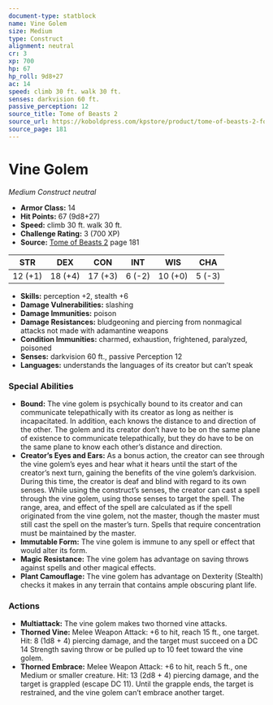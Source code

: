 ```yaml
---
document-type: statblock
name: Vine Golem
size: Medium
type: Construct
alignment: neutral
cr: 3
xp: 700
hp: 67
hp_roll: 9d8+27
ac: 14
speed: climb 30 ft. walk 30 ft.
senses: darkvision 60 ft. 
passive_perception: 12
source_title: Tome of Beasts 2
source_url: https://koboldpress.com/kpstore/product/tome-of-beasts-2-for-5th-edition
source_page: 181
---
```


# Vine Golem

*Medium* *Construct* *neutral*

- **Armor Class:** 14
- **Hit Points:** 67 (9d8+27)
- **Speed:** climb 30 ft. walk 30 ft.
- **Challenge Rating:** 3 (700 XP)
- **Source:** [Tome of Beasts 2](https://koboldpress.com/kpstore/product/tome-of-beasts-2-for-5th-edition) page 181

| STR | DEX | CON | INT | WIS | CHA |
| --- | --- | --- | --- | --- | --- |
| 12 (+1) | 18 (+4) | 17 (+3) | 6 (-2) | 10 (+0) | 5 (-3) |

- **Skills:** perception +2, stealth +6
- **Damage Vulnerabilities:** slashing
- **Damage Immunities:** poison
- **Damage Resistances:** bludgeoning and piercing from nonmagical attacks not made with adamantine weapons
- **Condition Immunities:** charmed, exhaustion, frightened, paralyzed, poisoned
- **Senses:** darkvision 60 ft., passive Perception 12
- **Languages:** understands the languages of its creator but can’t speak

### Special Abilities

- **Bound:** The vine golem is psychically bound to its creator and can communicate telepathically with its creator as long as neither is incapacitated. In addition, each knows the distance to and direction of the other. The golem and its creator don’t have to be on the same plane of existence to communicate telepathically, but they do have to be on the same plane to know each other’s distance and direction.
- **Creator’s Eyes and Ears:** As a bonus action, the creator can see through the vine golem’s eyes and hear what it hears until the start of the creator’s next turn, gaining the benefits of the vine golem’s darkvision. During this time, the creator is deaf and blind with regard to its own senses. While using the construct’s senses, the creator can cast a spell through the vine golem, using those senses to target the spell. The range, area, and effect of the spell are calculated as if the spell originated from the vine golem, not the master, though the master must still cast the spell on the master’s turn. Spells that require concentration must be maintained by the master.
- **Immutable Form:** The vine golem is immune to any spell or effect that would alter its form.
- **Magic Resistance:** The vine golem has advantage on saving throws against spells and other magical effects.
- **Plant Camouflage:** The vine golem has advantage on Dexterity (Stealth) checks it makes in any terrain that contains ample obscuring plant life.

### Actions

- **Multiattack:** The vine golem makes two thorned vine attacks.
- **Thorned Vine:** Melee Weapon Attack: +6 to hit, reach 15 ft., one target. Hit: 8 (1d8 + 4) piercing damage, and the target must succeed on a DC 14 Strength saving throw or be pulled up to 10 feet toward the vine golem.
- **Thorned Embrace:** Melee Weapon Attack: +6 to hit, reach 5 ft., one Medium or smaller creature. Hit: 13 (2d8 + 4) piercing damage, and the target is grappled (escape DC 11). Until the grapple ends, the target is restrained, and the vine golem can’t embrace another target.
